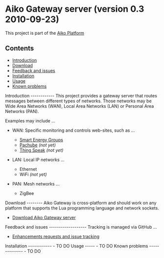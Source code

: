 Aiko Gateway server (version 0.3 2010-09-23)
===================

This project is part of the
[Aiko Platform](https://sites.google.com/site/aikoplatform)

Contents
--------
- [Introduction](#introduction)
- [Download](#download)
- [Feedback and issues](#feedback)
- [Installation](#installation)
- [Usage](#usage)
- [Known problems](#problems)

<a name="introduction" />
Introduction
------------
This project provides a gateway server that routes messages between different
types of networks.  Those networks may be Wide Area Networks (WAN), Local Area
Networks (LAN) or Personal Area Networks (PAN).

Examples may include ...

- WAN: Specific monitoring and controls web-sites, such as ...
  - [Smart Energy Groups](http://smartenergygroups.com)
  - [Pachube](http://pachube.com) _(not yet)_
  - [Thing Speak](http://thingspeak.com) _(not yet)_

- LAN: Local IP networks ...
  - Ethernet
  - WiFi _(not yet)_

- PAN: Mesh networks ...
  - ZigBee

<a name="download" />
Download
--------
Aiko Gateway is cross-platform and should work on any platform that supports
the Lua programming language and network sockets.

- [Download Aiko Gateway server](https://github.com/geekscape/aiko_gateway/archives/master)

<a name="feedback" />
Feedback and issues
-------------------
Tracking is managed via GitHub ...

- [Enhancements requests and issue tracking](https://github.com/geekscape/aiko_gateway/issues)

<a name="installation" />
Installation
------------
- TO DO

<a name="usage" />
Usage
-----
- TO DO

<a name="problems" />
Known problems
--------------
- TO DO

